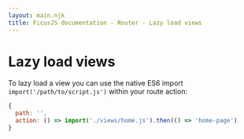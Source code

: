 ```yaml
---
layout: main.njk
title: FicusJS documentation - Router - Lazy load views
---
```

# Lazy load views

To lazy load a view you can use the native ES6 import `import('/path/to/script.js')` within your route action:

```js
{
  path: '',
  action: () => import('./views/home.js').then(() => 'home-page')
}
```
